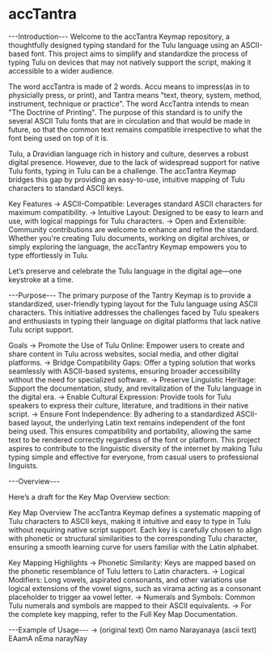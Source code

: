 # accTantra
---Introduction---
Welcome to the accTantra Keymap repository, a thoughtfully designed typing standard for the Tulu language using an ASCII-based font. This project aims to simplify and standardize the process of typing Tulu on devices that may not natively support the script, making it accessible to a wider audience.

The word accTantra is made of 2 words. Accu means to impress(as in to physicially press, or print), and Tantra means "text, theory, system, method, instrument, technique or practice". The word AccTantra intends to mean 
"The Doctrine of Printing". The purpose of this standard is to unify the several ASCII Tulu fonts that are in circulation and that would be made in future, so that the common text remains compatible irrespective to what the font being used on top of it is.

Tulu, a Dravidian language rich in history and culture, deserves a robust digital presence. However, due to the lack of widespread support for native Tulu fonts, typing in Tulu can be a challenge. The accTantra Keymap bridges this gap by providing an easy-to-use, intuitive mapping of Tulu characters to standard ASCII keys.

Key Features
->  ASCII-Compatible: Leverages standard ASCII characters for maximum compatibility.
->  Intuitive Layout: Designed to be easy to learn and use, with logical mappings for Tulu characters.
->  Open and Extensible: Community contributions are welcome to enhance and refine the standard.
Whether you're creating Tulu documents, working on digital archives, or simply exploring the language, the accTantry Keymap empowers you to type effortlessly in Tulu.

Let’s preserve and celebrate the Tulu language in the digital age—one keystroke at a time.

---Purpose---
The primary purpose of the Tantry Keymap is to provide a standardized, user-friendly typing layout for the Tulu language using ASCII characters. This initiative addresses the challenges faced by Tulu speakers and enthusiasts in typing their language on digital platforms that lack native Tulu script support.

Goals
->  Promote the Use of Tulu Online: Empower users to create and share content in Tulu across websites, social media, and other digital platforms.
->  Bridge Compatibility Gaps: Offer a typing solution that works seamlessly with ASCII-based systems, ensuring broader accessibility without the need for specialized software.
->  Preserve Linguistic Heritage: Support the documentation, study, and revitalization of the Tulu language in the digital era.
->  Enable Cultural Expression: Provide tools for Tulu speakers to express their culture, literature, and traditions in their native script.
->  Ensure Font Independence: By adhering to a standardized ASCII-based layout, the underlying Latin text remains independent of the font being used. This ensures compatibility and portability, allowing the same text to be rendered       correctly regardless of the font or platform.
This project aspires to contribute to the linguistic diversity of the internet by making Tulu typing simple and effective for everyone, from casual users to professional linguists.

---Overview---

Here’s a draft for the Key Map Overview section:

Key Map Overview
The accTantra Keymap defines a systematic mapping of Tulu characters to ASCII keys, making it intuitive and easy to type in Tulu without requiring native script support. Each key is carefully chosen to align with phonetic or structural similarities to the corresponding Tulu character, ensuring a smooth learning curve for users familiar with the Latin alphabet.

Key Mapping Highlights
->  Phonetic Similarity: Keys are mapped based on the phonetic resemblance of Tulu letters to Latin characters.
->  Logical Modifiers: Long vowels, aspirated consonants, and other variations use logical extensions of the vowel signs, such as virama acting as a consonant placeholder to trigger aa vowel letter.
->  Numerals and Symbols: Common Tulu numerals and symbols are mapped to their ASCII equivalents.
->  For the complete key mapping, refer to the Full Key Map Documentation.

---Example of Usage---
-> (original text) Om namo Narayanaya
   (ascii text) EAamA nEma narayNay
   

